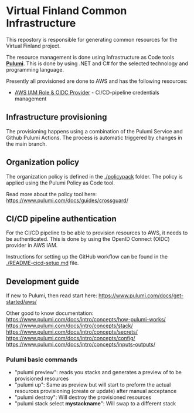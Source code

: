 # Virtual Finland Common Infrastructure

This repostory is responsible for generating common resources for the Virtual Finland project.

The resource management is done using Infrastructure as Code tools **[Pulumi](https://www.pulumi.com/)**. This is done by using .NET and C# for the selected technology and programming language.

Presently all provisioned are done to AWS and has the following resources:

- [AWS IAM Role & OIDC Provider](./VirtualFinland.Infrastructure/Stacks/Features/Deployer.cs) - CI/CD-pipeline credentials management

## Infrastructure provisioning

The provisioning happens using a combination of the Pulumi Service and Github Pulumi Actions. The process is automatic triggered by changes in the main branch.

## Organization policy

The organization policy is defined in the [./policypack](./policypack) folder. The policy is applied using the Pulumi Policy as Code tool.

Read more about the policy tool here: https://www.pulumi.com/docs/guides/crossguard/

## CI/CD pipeline authentication

For the CI/CD pipeline to be able to provision resources to AWS, it needs to be authenticated. This is done by using the OpenID Connect (OIDC) provider in AWS IAM.

Instructions for setting up the GitHub workflow can be found in the [./README-cicd-setup.md](./README-cicd-setup.md) file.

## Development guide

If new to Pulumi, then read start here: https://www.pulumi.com/docs/get-started/aws/

Other good to know documentation:  
https://www.pulumi.com/docs/intro/concepts/how-pulumi-works/  
https://www.pulumi.com/docs/intro/concepts/stack/  
https://www.pulumi.com/docs/intro/concepts/secrets/  
https://www.pulumi.com/docs/intro/concepts/config/  
https://www.pulumi.com/docs/intro/concepts/inputs-outputs/

### Pulumi basic commands

- "pulumi preview": reads you stacks and generates a preview of to be provisioned resources
- "pulumi up": Same as preview but will start to preform the actual resources provisioning (create or update) after manual acceptance
- "pulumi destroy": Will destroy the provisioned resources
- "pulumi stack select **mystackname**": Will swap to a different stack
